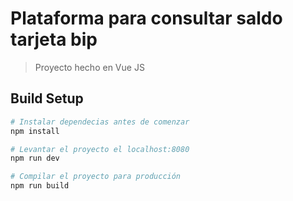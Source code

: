 # Plataforma para consultar saldo tarjeta bip

> Proyecto hecho en Vue JS

## Build Setup

```bash
# Instalar dependecias antes de comenzar
npm install

# Levantar el proyecto el localhost:8080
npm run dev

# Compilar el proyecto para producción
npm run build
```
